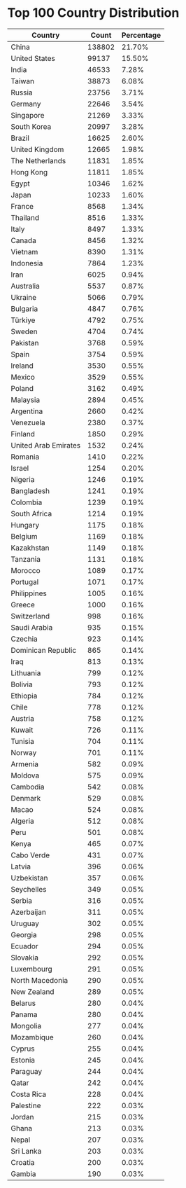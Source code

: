 # Top 100 Country Distribution
| Country | Count | Percentage |
|----|----|----|
| China | 138802 | 21.70% |
| United States | 99137 | 15.50% |
| India | 46533 | 7.28% |
| Taiwan | 38873 | 6.08% |
| Russia | 23756 | 3.71% |
| Germany | 22646 | 3.54% |
| Singapore | 21269 | 3.33% |
| South Korea | 20997 | 3.28% |
| Brazil | 16625 | 2.60% |
| United Kingdom | 12665 | 1.98% |
| The Netherlands | 11831 | 1.85% |
| Hong Kong | 11811 | 1.85% |
| Egypt | 10346 | 1.62% |
| Japan | 10233 | 1.60% |
| France | 8568 | 1.34% |
| Thailand | 8516 | 1.33% |
| Italy | 8497 | 1.33% |
| Canada | 8456 | 1.32% |
| Vietnam | 8390 | 1.31% |
| Indonesia | 7864 | 1.23% |
| Iran | 6025 | 0.94% |
| Australia | 5537 | 0.87% |
| Ukraine | 5066 | 0.79% |
| Bulgaria | 4847 | 0.76% |
| Türkiye | 4792 | 0.75% |
| Sweden | 4704 | 0.74% |
| Pakistan | 3768 | 0.59% |
| Spain | 3754 | 0.59% |
| Ireland | 3530 | 0.55% |
| Mexico | 3529 | 0.55% |
| Poland | 3162 | 0.49% |
| Malaysia | 2894 | 0.45% |
| Argentina | 2660 | 0.42% |
| Venezuela | 2380 | 0.37% |
| Finland | 1850 | 0.29% |
| United Arab Emirates | 1532 | 0.24% |
| Romania | 1410 | 0.22% |
| Israel | 1254 | 0.20% |
| Nigeria | 1246 | 0.19% |
| Bangladesh | 1241 | 0.19% |
| Colombia | 1239 | 0.19% |
| South Africa | 1214 | 0.19% |
| Hungary | 1175 | 0.18% |
| Belgium | 1169 | 0.18% |
| Kazakhstan | 1149 | 0.18% |
| Tanzania | 1131 | 0.18% |
| Morocco | 1089 | 0.17% |
| Portugal | 1071 | 0.17% |
| Philippines | 1005 | 0.16% |
| Greece | 1000 | 0.16% |
| Switzerland | 998 | 0.16% |
| Saudi Arabia | 935 | 0.15% |
| Czechia | 923 | 0.14% |
| Dominican Republic | 865 | 0.14% |
| Iraq | 813 | 0.13% |
| Lithuania | 799 | 0.12% |
| Bolivia | 793 | 0.12% |
| Ethiopia | 784 | 0.12% |
| Chile | 778 | 0.12% |
| Austria | 758 | 0.12% |
| Kuwait | 726 | 0.11% |
| Tunisia | 704 | 0.11% |
| Norway | 701 | 0.11% |
| Armenia | 582 | 0.09% |
| Moldova | 575 | 0.09% |
| Cambodia | 542 | 0.08% |
| Denmark | 529 | 0.08% |
| Macao | 524 | 0.08% |
| Algeria | 512 | 0.08% |
| Peru | 501 | 0.08% |
| Kenya | 465 | 0.07% |
| Cabo Verde | 431 | 0.07% |
| Latvia | 396 | 0.06% |
| Uzbekistan | 357 | 0.06% |
| Seychelles | 349 | 0.05% |
| Serbia | 316 | 0.05% |
| Azerbaijan | 311 | 0.05% |
| Uruguay | 302 | 0.05% |
| Georgia | 298 | 0.05% |
| Ecuador | 294 | 0.05% |
| Slovakia | 292 | 0.05% |
| Luxembourg | 291 | 0.05% |
| North Macedonia | 290 | 0.05% |
| New Zealand | 289 | 0.05% |
| Belarus | 280 | 0.04% |
| Panama | 280 | 0.04% |
| Mongolia | 277 | 0.04% |
| Mozambique | 260 | 0.04% |
| Cyprus | 255 | 0.04% |
| Estonia | 245 | 0.04% |
| Paraguay | 244 | 0.04% |
| Qatar | 242 | 0.04% |
| Costa Rica | 228 | 0.04% |
| Palestine | 222 | 0.03% |
| Jordan | 215 | 0.03% |
| Ghana | 213 | 0.03% |
| Nepal | 207 | 0.03% |
| Sri Lanka | 203 | 0.03% |
| Croatia | 200 | 0.03% |
| Gambia | 190 | 0.03% |
